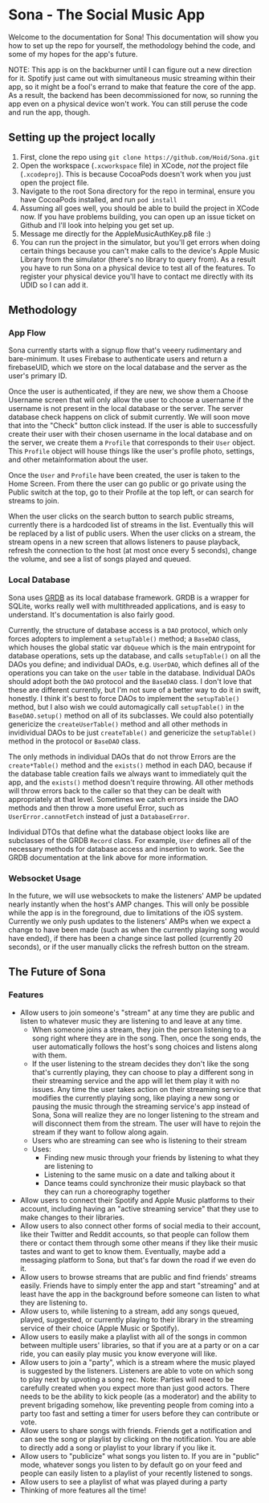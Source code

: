 #  Sona - The Social Music App

Welcome to the documentation for Sona! This documentation will show you how to set up the repo for yourself, the methodology behind the code, and some of my hopes for the app's future.

NOTE: This app is on the backburner until I can figure out a new direction for it. Spotify just came out with simultaneous music streaming within their app, so it might be a fool's errand to make that feature the core of the app. As a result, the backend has been decommissioned for now, so running the app even on a physical device won't work. You can still peruse the code and run the app, though.

## Setting up the project locally

1. First, clone the repo using `git clone https://github.com/Hoid/Sona.git`
2. Open the workspace (`.xcworkspace` file) in XCode, *not* the project file (`.xcodeproj`). This is because CocoaPods doesn't work when you just open the project file.
3. Navigate to the root Sona directory for the repo in terminal, ensure you have CocoaPods installed, and run `pod install`
4. Assuming all goes well, you should be able to build the project in XCode now. If you have problems building, you can open up an issue ticket on Github and I'll look into helping you get set up.
5. Message me directly for the AppleMusicAuthKey.p8 file :)
6. You can run the project in the simulator, but you'll get errors when doing certain things because you can't make calls to the device's Apple Music Library from the simulator (there's no library to query from). As a result you have to run Sona on a physical device to test all of the features. To register your physical device you'll have to contact me directly with its UDID so I can add it.

## Methodology

### App Flow

Sona currently starts with a signup flow that's veeery rudimentary and bare-minimum. It uses Firebase to authenticate users and return a firebaseUID, which we store on the local database and the server as the user's primary ID. 

Once the user is authenticated, if they are new, we show them a Choose Username screen that will only allow the user to choose a username if the username is not present in the local database or the server. The server database check happens on click of submit currently. We will soon move that into the "Check" button click instead. If the user is able to successfully create their user with their chosen username in the local database and on the server,  we create them a `Profile` that corresponds to their `User` object. This `Profile` object will house things like the user's profile photo, settings, and other metainformation about the user.

Once the `User` and `Profile` have been created, the user is taken to the Home Screen. From there the user can go public or go private using the Public switch at the top, go to their Profile at the top left, or can search for streams to join. 

When the user clicks on the search button to search public streams, currently there is a hardcoded list of streams in the list. Eventually this will be replaced by a list of public users. When the user clicks on a stream, the stream opens in a new screen that allows listeners to pause playback, refresh the connection to the host (at most once every 5 seconds), change the volume, and see a list of songs played and queued.

### Local Database

Sona uses [GRDB](https://github.com/groue/GRDB.swift/blob/master/README.md) as its local database framework. GRDB is a wrapper for SQLite, works really well with multithreaded applications, and is easy to understand. It's documentation is also fairly good.

Currently, the structure of database access is a `DAO` protocol, which only forces adopters to implement a `setupTable()` method; a `BaseDAO` class, which houses the global static var `dbQueue` which is the main entrypoint for database operations, sets up the database, and calls `setupTable()` on all the DAOs you define;  and individual DAOs, e.g. `UserDAO`, which defines all of the operations you can take on the `user` table in the database. Individual DAOs should adopt both the `DAO` protocol and the `BaseDAO` class. I don't love that these are different currently, but I'm not sure of a better way to do it in swift, honestly. I think it's best to force DAOs to implement the `setupTable()` method, but I also wish we could automagically call `setupTable()` in the `BaseDAO.setup()` method on all of its subclasses. We could also potentially genericize the `createUserTable()` method and all other methods in invidividual DAOs to be just `createTable()` and genericize the `setupTable()` method in the protocol or `BaseDAO` class.

The only methods in individual DAOs that do not throw Errors are the `create*Table()` method and the `exists()` method in each DAO, because if the database table creation fails we always want to immediately quit the app, and the `exists()` method doesn't require throwing. All other methods will throw errors back to the caller so that they can be dealt with appropriately at that level. Sometimes we catch errors inside the DAO methods and then throw a more useful Error, such as `UserError.cannotFetch` instead of just a `DatabaseError`.

Individual DTOs that define what the database object looks like are subclasses of the GRDB `Record` class. For example, `User` defines all of the necessary methods for database access and insertion to work. See the GRDB documentation at the link above for more information.

### Websocket Usage

In the future, we will use websockets to make the listeners' AMP be updated nearly instantly when the host's AMP changes. This will only be possible while the app is in the foreground, due to limitations of the iOS system. Currently we only push updates to the listeners' AMPs when we expect a change to have been made (such as when the currently playing song would have ended), if there has been a change since last polled (currently 20 seconds), or if the user manually clicks the refresh button on the stream. 

## The Future of Sona

### Features

- Allow users to join someone's "stream" at any time they are public and listen to whatever music they are listening to and leave at any time. 
    - When someone joins a stream, they join the person listening to a song right where they are in the song. Then, once the song ends, the user automatically follows the host's song choices and listens along with them.
    - If the user listening to the stream decides they don't like the song that's currently playing, they can choose to play a different song in their streaming service and the app will let them play it with no issues. Any time the user takes action on their streaming service that modifies the currently playing song, like playing a new song or pausing the music through the streaming service's app instead of Sona,  Sona will realize they are no longer listening to the stream and will disconnect them from the stream. The user will have to rejoin the stream if they want to follow along again.
    - Users who are streaming can see who is listening to their stream
    - Uses:
        - Finding new music through your friends by listening to what they are listening to
        - Listening to the same music on a date and talking about it 
        - Dance teams could synchronize their music playback so that they can run a choreography together
- Allow users to connect their Spotify and Apple Music platforms to their account, including having an "active streaming service" that they use to make changes to their libraries.
- Allow users to also connect other forms of social media to their account, like their Twitter and Reddit accounts, so that people can follow them there or contact them through some other means if they like their music tastes and want to get to know them. Eventually, maybe add a messaging platform to Sona, but that's far down the road if we even do it. 
- Allow users to browse streams that are public and find friends' streams easily. Friends have to simply enter the app and start "streaming" and at least have the app in the background before someone can listen to what they are listening to.
- Allow users to, while listening to a stream, add any songs queued, played, suggested, or currently playing to their library in the streaming service of their choice (Apple Music or Spotify).
- Allow users to easily make a playlist with all of the songs in common between multiple users' libraries, so that if you are at a party or on a car ride, you can easily play music you know everyone will like.
- Allow users to join a "party", which is a stream where the music played is suggested by the listeners. Listeners are able to vote on which song to play next by upvoting a song rec. Note: Parties will need to be carefully created when you expect more than just good actors. There needs to be the ability to kick people (as a moderator) and the ability to prevent brigading somehow, like preventing people from coming into a party too fast and setting a timer for users before they can contribute or vote.
- Allow users to share songs with friends. Friends get a notification and can see the song or playlist by clicking on the notification. You are able to directly add a song or playlist to your library if you like it.
- Allow users to "publicize" what songs you listen to. If you are in "public" mode, whatever songs you listen to by default go on your feed and people can easily listen to a playlist of your recently listened to songs.
- Allow users to see a playlist of what was played during a party
- Thinking of more features all the time!
